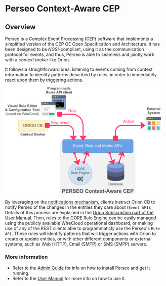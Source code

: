 # Perseo Context-Aware CEP

## Overview

Perseo is a Complex Event Processing (CEP) software that implements a simplified version of the CEP GE Open Specification and Architecture. It has been designed to be *NGSI*-compliant, using it as the communication protocol for events, and thus, Perseo is able to seamless and jointly work with a *context broker* like Orion.

It follows a straightforward idea: listening to events coming from context information to identify patterns described by rules, in order to immediately react upon them by triggering actions.

![Perseo Components](docs/images/PerseoComponents.png)

By leveraging on the [notifications mechanism](http://fiware-orion.readthedocs.io/en/latest/user/walkthrough_apiv2/index.html#subscriptions), clients instruct Orion CB to notify Perseo of the changes in the entities they care about (`Event API`). Details of this process are explained in the [Orion Subscription part of the User Manual](user/index.md#orion-subscription). Then, rules to the CORE Rule Engine can be easily managed using the publicly available WireCloud operational dashboard, or making use of any of the REST clients able to programmaticly use the Perseo's `Rule API`. These rules will identify patterns that will trigger actions with Orion to create or update entities, or with other different components or external systems, such as Web (HTTP), Email (SMTP) or SMS (SMPP) servers.

### More information

- Refer to the [Admin Guide](docs/admin/index.md) for info on how to install Perseo and get it running.
- Refer to the [User Manual](docs/user/index.md) for more info on how to use it.
